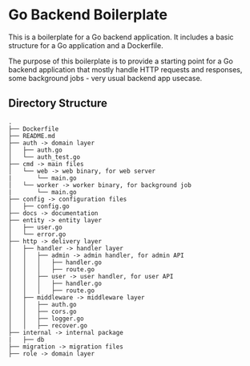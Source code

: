 # Go Backend Boilerplate

This is a boilerplate for a Go backend application. It includes a basic structure for a Go application and a Dockerfile.

The purpose of this boilerplate is to provide a starting point for a Go backend application that mostly handle HTTP requests and responses, some background jobs - very usual backend app usecase.

## Directory Structure

```
.
├── Dockerfile
├── README.md
├── auth -> domain layer
│   ├── auth.go
│   └── auth_test.go
├── cmd -> main files
│   └── web -> web binary, for web server
|       └── main.go 
│   └── worker -> worker binary, for background job
|       └── main.go
├── config -> configuration files
│   ├── config.go
├── docs -> documentation
├── entity -> entity layer
│   ├── user.go
│   └── error.go
├── http -> delivery layer
│   ├── handler -> handler layer
│   │   ├── admin -> admin handler, for admin API
│   │   │   ├── handler.go
│   │   │   ├── route.go
│   │   ├── user -> user handler, for user API
│   │   │   ├── handler.go
│   │   │   ├── route.go
│   ├── middleware -> middleware layer
│   │   ├── auth.go
│   │   ├── cors.go
│   │   ├── logger.go
│   │   ├── recover.go
├── internal -> internal package
|   ├── db
├── migration -> migration files
├── role -> domain layer



